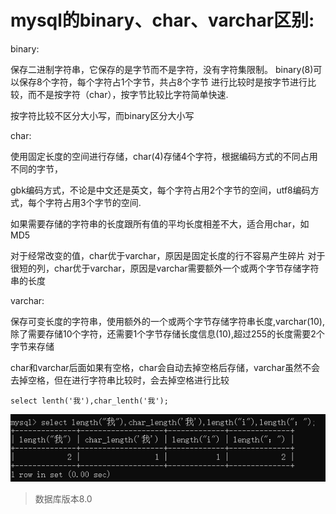# mysql的binary、char、varchar区别:

binary:

保存二进制字符串，它保存的是字节而不是字符，没有字符集限制。
binary(8)可以保存8个字符，每个字符占1个字节，共占8个字节
进行比较时是按字节进行比较，而不是按字符（char），按字节比较比字符简单快速.

按字符比较不区分大小写，而binary区分大小写

char:

使用固定长度的空间进行存储，char(4)存储4个字符，根据编码方式的不同占用不同的字节，

gbk编码方式，不论是中文还是英文，每个字符占用2个字节的空间，utf8编码方式，每个字符占用3个字节的空间.

如果需要存储的字符串的长度跟所有值的平均长度相差不大，适合用char，如MD5

对于经常改变的值，char优于varchar，原因是固定长度的行不容易产生碎片
对于很短的列，char优于varchar，原因是varchar需要额外一个或两个字节存储字符串的长度

varchar:

保存可变长度的字符串，使用额外的一个或两个字节存储字符串长度,varchar(10),除了需要存储10个字符，还需要1个字节存储长度信息(10),超过255的长度需要2个字节来存储

char和varchar后面如果有空格，char会自动去掉空格后存储，varchar虽然不会去掉空格，但在进行字符串比较时，会去掉空格进行比较

```mysql
select lenth('我'),char_lenth('我');
```

![](./img/char_01.png)

> 数据库版本8.0

